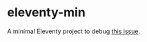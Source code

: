 # eleventy-min

A minimal Eleventy project to debug [this issue](https://github.com/11ty/eleventy/issues/3817#issuecomment-2893660082).
